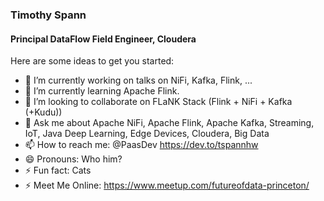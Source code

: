 ### Timothy Spann
#### Principal DataFlow Field Engineer, Cloudera


Here are some ideas to get you started:

- 🔭 I’m currently working on talks on NiFi, Kafka, Flink, ...
- 🌱 I’m currently learning Apache Flink.
- 👯 I’m looking to collaborate on FLaNK Stack (Flink + NiFi + Kafka (+Kudu))
- 💬 Ask me about Apache NiFi, Apache Flink, Apache Kafka, Streaming, IoT, Java Deep Learning, Edge Devices, Cloudera, Big Data
- 📫 How to reach me: @PaasDev https://dev.to/tspannhw
- 😄 Pronouns: Who him?  
- ⚡ Fun fact: Cats
- ⚡ Meet Me Online:  https://www.meetup.com/futureofdata-princeton/
